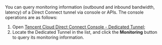 You can query monitoring information (outbound and inbound bandwidth, latency) of a Direct Connect tunnel via console or APIs. The console operations are as follows:
1. Open [Tencent Cloud Direct Connect Console - Dedicated Tunnel](https://console.cloud.tencent.com/vpc/dcConn);
2. Locate the Dedicated Tunnel in the list, and click the **Monitoring** button to query its monitoring information.
